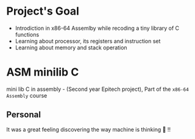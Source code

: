 
# Project's Goal
- Introdiction in x86-64 Assemlby while recoding a tiny library of C functions
- Learning about processor, its registers and instruction set
- Learning about memory and stack operation

# ASM minilib C
mini lib C in assembly - (Second year Epitech project), Part of the `x86-64 Assembly` course

## Personal

It was a great feeling discovering the way machine is thinking 🤣 !!


